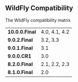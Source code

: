 ## WildFly Compatibility

The WildFly compatibility matrix

|                  |               | 
| ---------------- |:--------------|
| **10.0.0.Final** | 4.0, 4.1, 4.2 |
| **9.0.2.Final**  | 3.2, 3.3      |
| **9.0.1.Final**  | 3.1           |
| **9.0.0.CR1**    | 3.0           |
| **8.2.0.Final**  | 2.1, 2.2, 2.3 |
| **8.1.0.Final**  | 2.0           |
